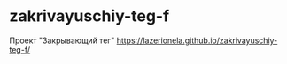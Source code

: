 # zakrivayuschiy-teg-f
Проект "Закрывающий тег"
https://lazerionela.github.io/zakrivayuschiy-teg-f/
